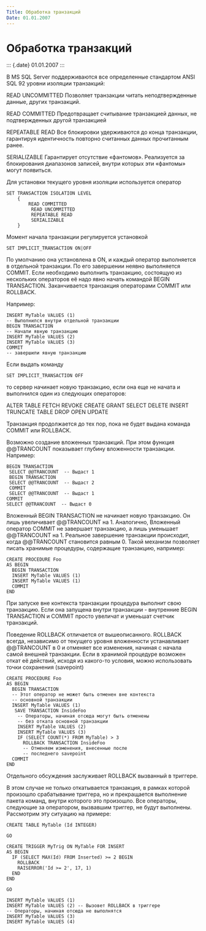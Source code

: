 ```yaml
---
Title: Обработка транзакций
Date: 01.01.2007
---
```



Обработка транзакций
====================

::: {.date}
01.01.2007
:::

В MS SQL Server поддерживаются все определенные стандартом ANSI SQL 92
уровни изоляции транзакций:

READ UNCOMMITTED        Позволяет транзакции читать неподтвержденные
данные, других транзакций.

READ COMMITTED        Предотвращает
считывание транзакцией данных, не подтвержденных другой транзакцией

REPEATABLE READ        Все блокировки удерживаются до конца
транзакции, гарантируя идентичность повторно считанных данных
прочитанным ранее.

SERIALIZABLE        Гарантирует отсутствие
«фантомов». Реализуется за блокирования диапазонов записей, внутри
которых эти «фантомы» могут появиться.

Для установки текущего уровня изоляции используется оператор

    SET TRANSACTION ISOLATION LEVEL
        {
            READ COMMITTED 
             READ UNCOMMITTED 
             REPEATABLE READ 
             SERIALIZABLE
        }

Момент начала транзакции регулируется установкой

    SET IMPLICIT_TRANSACTION ON|OFF

По умолчанию она установлена в ON, и каждый оператор выполняется в
отдельной транзакции. По его завершении неявно выполняется COMMIT. Если
необходимо выполнить транзакцию, состоящую из нескольких операторов её
надо явно начать командой BEGIN TRANSACTION. Заканчивается транзакция
операторами COMMIT или ROLLBACK.

Например:

    INSERT MyTable VALUES (1)
    -- Выполнился внутри отдельной транзакции
    BEGIN TRANSACTION
    -- Начали явную транзакцию
    INSERT MyTable VALUES (2) 
    INSERT MyTable VALUES (3) 
    COMMIT
    -- завершили явную транзакцию

Если выдать команду

    SET IMPLICIT_TRANSACTION OFF

то сервер начинает новую транзакцию, если она еще не начата и выполнился
один из следующих операторов:

ALTER TABLE        FETCH        REVOKE       CREATE        GRANT
SELECT       DELETE        INSERT        TRUNCATE TABLE
DROP       OPEN        UPDATE

Транзакция продолжается до тех пор, пока не будет выдана команда COMMIT
или ROLLBACK.

Возможно создание вложенных транзакций. При этом функция @\@TRANCOUNT
показывает глубину вложенности транзакции. Например:

    BEGIN TRANSACTION
     SELECT @@TRANCOUNT  -- Выдаст 1
     BEGIN TRANSACTION
     SELECT @@TRANCOUNT  -- Выдаст 2
     COMMIT
     SELECT @@TRANCOUNT  -- Выдаст 1
    COMMIT
    SELECT @@TRANCOUNT  -- Выдаст 0

Вложенный BEGIN TRANSACTION не начинает новую транзакцию. Он лишь
увеличивает @\@TRANCOUNT на 1. Аналогично, Вложенный оператор COMMIT не
завершает транзакцию, а лишь уменьшает @\@TRANCOUNT на 1. Реальное
завершение транзакции происходит, когда @\@TRANCOUNT становится равным
0. Такой механизм позволяет писать хранимые процедуры, содержащие
транзакцию, например:

    CREATE PROCEDURE Foo 
    AS BEGIN
      BEGIN TRANSACTION
      INSERT MyTable VALUES (1)
      INSERT MyTable VALUES (1)
      COMMIT
    END

При запуске вне контекста транзакции процедура выполнит свою транзакцию.
Если она запущена внутри транзакции - внутренние BEGIN TRANSACTION и
COMMIT просто увеличат и уменьшат счетчик транзакций.

Поведение ROLLBACK отличается от вышеописанного. ROLLBACK всегда,
независимо от текущего уровня вложенности устанавливает @\@TRANCOUNT в 0
и отменяет все изменения, начиная с начала самой внешней транзакции.
Если в хранимой процедуре возможен откат её действий, исходя из
какого-то условия, можно использовать точки сохранения (savepoint)

    CREATE PROCEDURE Foo 
    AS BEGIN
      BEGIN TRANSACTION
      -- Этот оператор не может быть отменен вне контекста
      -- основной транзакции
      INSERT MyTable VALUES (1)
       SAVE TRANSACTION InsideFoo
        -- Операторы, начиная отсюда могут быть отменены
        -- без отката основной транзакции
        INSERT MyTable VALUES (2)
        INSERT MyTable VALUES (3)
        IF (SELECT COUNT(*) FROM MyTable) > 3
          ROLLBACK TRANSACTION InsideFoo
          -- Отменяем изменения, внесенные после
          -- последнего savepoint
      COMMIT
    END

Отдельного обсуждения заслуживает ROLLBACK вызванный в триггере.

В этом случае не только откатывается транзакция, в рамках которой
произошло срабатывание триггера, но и прекращается выполнение пакета
команд, внутри которого это произошло. Все операторы, следующие за
оператором, вызвавшим триггер, не будут выполнены. Рассмотрим эту
ситуацию на примере:

    CREATE TABLE MyTable (Id INTEGER)

    GO

    CREATE TRIGGER MyTrig ON MyTable FOR INSERT 
    AS BEGIN
      IF (SELECT MAX(Id) FROM Inserted) >= 2 BEGIN
        ROLLBACK
        RAISERROR('Id >= 2', 17, 1)
      END
    END

    GO

    INSERT MyTable VALUES (1)
    INSERT MyTable VALUES (2) -- Вызовет ROLLBACK в триггере
    -- Операторы, начиная отсюда не выполнятся
    INSERT MyTable VALUES (3)
    INSERT MyTable VALUES (4)
